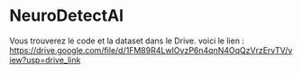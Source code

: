 # NeuroDetectAI
Vous trouverez le code et la dataset dans le Drive.
voici le lien : https://drive.google.com/file/d/1FM89R4LwIOvzP6n4qnN4OqQzVrzErvTV/view?usp=drive_link
